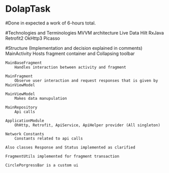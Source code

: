# DolapTask

#Done in expected a work of 6-hours total.

#Technologies and Terminologies
    MVVM architecture
    Live Data
    Hilt
    RxJava
    Retrofit2
    OkHttp3
    Picasso


#Structure (Implementation and decision explained in comments)
    MainActivity
        Hosts fragment container and Collapsing toolbar
    
    MainBaseFragment
        Handles interaction between activity and fragment
        
    MainFragment
        Observe user interaction and request responses that is given by MainViewModel
        
    MainViewModel
        Makes data manupulation
    
    MainRepository
        Api calls
        
    ApplicationModule
        OhHttp, Retrofit, ApiService, ApiHelper provider (All singleton)
    
    Network Constants 
        Constants related to api calls
    
    Also classes Response and Status implemented as clarified
    
    FragmentUtils implemented for fragment transaction

    CirclePorgressBar is a custom ui